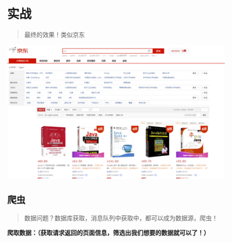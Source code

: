 # 实战

> 最终的效果！类似京东

![20200531193149.png](images/20200531193149.png)

## 爬虫

>数据问题？数据库获取，消息队列中获取中，都可以成为数据源，爬虫！

**爬取数据：（获取请求返回的页面信息，筛选出我们想要的数据就可以了！）**

